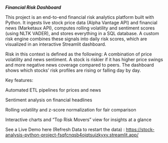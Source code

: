 _**Financial Risk Dashboard**_

This project is an end-to-end financial risk analytics platform built with Python. It ingests live stock price data (Alpha Vantage API) and financial news (Marketaux API), computes rolling volatility and sentiment scores (using NLTK VADER), and stores everything in a SQL database. A custom risk engine combines these signals into daily risk scores, which are visualized in an interactive Streamlit dashboard.

Risk in this context is defined as the following: A combination of price volatility and news sentiment. A stock is riskier if it has higher price swings and more negative news coverage compared to peers. The dashboard shows which stocks’ risk profiles are rising or falling day by day.

Key features:

Automated ETL pipelines for prices and news

Sentiment analysis on financial headlines

Rolling volatility and z-score normalization for fair comparison

Interactive charts and “Top Risk Movers” view for insights at a glance

See a Live Demo here (Refresh Data to restart the data) : https://stock-analysis-python-project-fsqfcnqsb4ojqtsujzkyxy.streamlit.app/
